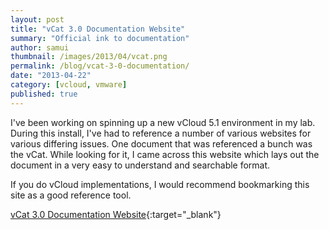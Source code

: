 ```yaml
---
layout: post
title: "vCat 3.0 Documentation Website"
summary: "Official ink to documentation"
author: samui
thumbnail: /images/2013/04/vcat.png
permalink: /blog/vcat-3-0-documentation/
date: "2013-04-22"
category: [vcloud, vmware]
published: true
---
```


I've been working on spinning up a new vCloud 5.1 environment in my lab. During this install, I've had to reference a number of various websites for various differing issues. One document that was referenced a bunch was the vCat. While looking for it, I came across this website which lays out the document in a very easy to understand and searchable format.

If you do vCloud implementations, I would recommend bookmarking this site as a good reference tool.

[vCat 3.0 Documentation Website](http://download3.vmware.com/vcat/documentation-center/index.html#page/Welcome/000a.html#wwpID0EJHA){:target="_blank"}

